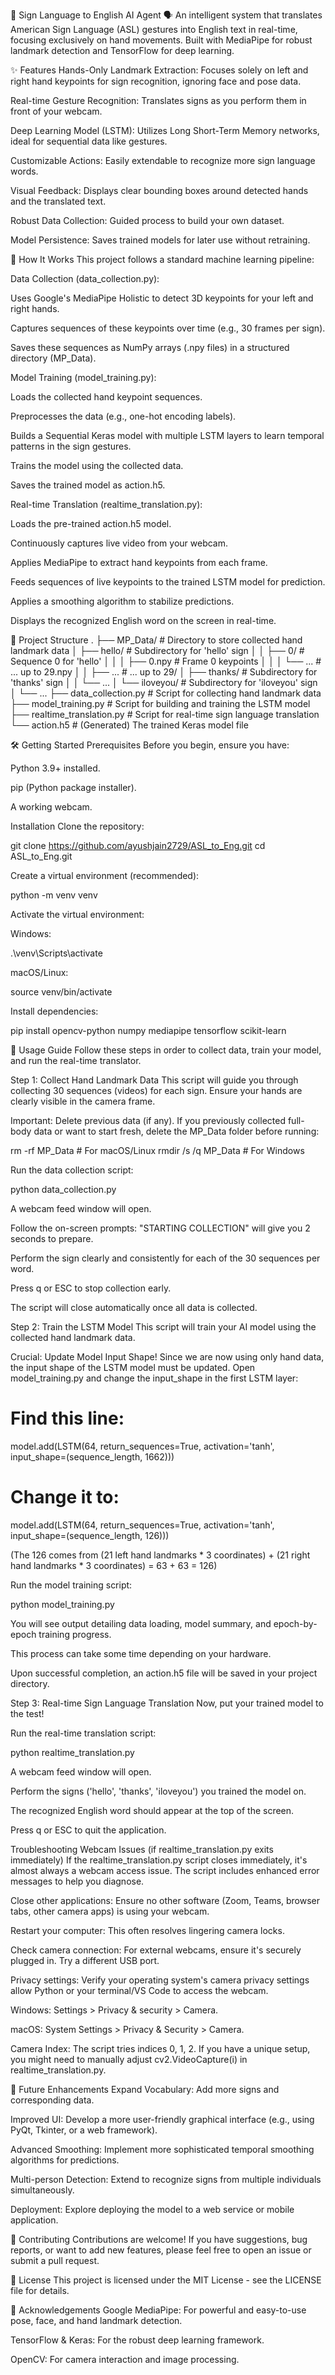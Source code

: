 🤟 Sign Language to English AI Agent 🗣️
An intelligent system that translates American Sign Language (ASL) gestures into English text in real-time, focusing exclusively on hand movements. Built with MediaPipe for robust landmark detection and TensorFlow for deep learning.

✨ Features
Hands-Only Landmark Extraction: Focuses solely on left and right hand keypoints for sign recognition, ignoring face and pose data.

Real-time Gesture Recognition: Translates signs as you perform them in front of your webcam.

Deep Learning Model (LSTM): Utilizes Long Short-Term Memory networks, ideal for sequential data like gestures.

Customizable Actions: Easily extendable to recognize more sign language words.

Visual Feedback: Displays clear bounding boxes around detected hands and the translated text.

Robust Data Collection: Guided process to build your own dataset.

Model Persistence: Saves trained models for later use without retraining.

🚀 How It Works
This project follows a standard machine learning pipeline:

Data Collection (data_collection.py):

Uses Google's MediaPipe Holistic to detect 3D keypoints for your left and right hands.

Captures sequences of these keypoints over time (e.g., 30 frames per sign).

Saves these sequences as NumPy arrays (.npy files) in a structured directory (MP_Data).

Model Training (model_training.py):

Loads the collected hand keypoint sequences.

Preprocesses the data (e.g., one-hot encoding labels).

Builds a Sequential Keras model with multiple LSTM layers to learn temporal patterns in the sign gestures.

Trains the model using the collected data.

Saves the trained model as action.h5.

Real-time Translation (realtime_translation.py):

Loads the pre-trained action.h5 model.

Continuously captures live video from your webcam.

Applies MediaPipe to extract hand keypoints from each frame.

Feeds sequences of live keypoints to the trained LSTM model for prediction.

Applies a smoothing algorithm to stabilize predictions.

Displays the recognized English word on the screen in real-time.

📂 Project Structure
.
├── MP_Data/                      # Directory to store collected hand landmark data
│   ├── hello/                    # Subdirectory for 'hello' sign
│   │   ├── 0/                    # Sequence 0 for 'hello'
│   │   │   ├── 0.npy             # Frame 0 keypoints
│   │   │   └── ...               # ... up to 29.npy
│   │   ├── ...                   # ... up to 29/
│   ├── thanks/                   # Subdirectory for 'thanks' sign
│   │   └── ...
│   └── iloveyou/                 # Subdirectory for 'iloveyou' sign
│       └── ...
├── data_collection.py            # Script for collecting hand landmark data
├── model_training.py             # Script for building and training the LSTM model
├── realtime_translation.py       # Script for real-time sign language translation
└── action.h5                     # (Generated) The trained Keras model file

🛠️ Getting Started
Prerequisites
Before you begin, ensure you have:

Python 3.9+ installed.

pip (Python package installer).

A working webcam.

Installation
Clone the repository:

git clone https://github.com/ayushjain2729/ASL_to_Eng.git
cd ASL_to_Eng.git

Create a virtual environment (recommended):

python -m venv venv

Activate the virtual environment:

Windows:

.\venv\Scripts\activate

macOS/Linux:

source venv/bin/activate

Install dependencies:

pip install opencv-python numpy mediapipe tensorflow scikit-learn

🚀 Usage Guide
Follow these steps in order to collect data, train your model, and run the real-time translator.

Step 1: Collect Hand Landmark Data
This script will guide you through collecting 30 sequences (videos) for each sign. Ensure your hands are clearly visible in the camera frame.

Important: Delete previous data (if any).
If you previously collected full-body data or want to start fresh, delete the MP_Data folder before running:

rm -rf MP_Data  # For macOS/Linux
rmdir /s /q MP_Data # For Windows

Run the data collection script:

python data_collection.py

A webcam feed window will open.

Follow the on-screen prompts: "STARTING COLLECTION" will give you 2 seconds to prepare.

Perform the sign clearly and consistently for each of the 30 sequences per word.

Press q or ESC to stop collection early.

The script will close automatically once all data is collected.

Step 2: Train the LSTM Model
This script will train your AI model using the collected hand landmark data.

Crucial: Update Model Input Shape!
Since we are now using only hand data, the input shape of the LSTM model must be updated.
Open model_training.py and change the input_shape in the first LSTM layer:

# Find this line:
model.add(LSTM(64, return_sequences=True, activation='tanh', input_shape=(sequence_length, 1662)))
# Change it to:
model.add(LSTM(64, return_sequences=True, activation='tanh', input_shape=(sequence_length, 126)))

(The 126 comes from (21 left hand landmarks * 3 coordinates) + (21 right hand landmarks * 3 coordinates) = 63 + 63 = 126)

Run the model training script:

python model_training.py

You will see output detailing data loading, model summary, and epoch-by-epoch training progress.

This process can take some time depending on your hardware.

Upon successful completion, an action.h5 file will be saved in your project directory.

Step 3: Real-time Sign Language Translation
Now, put your trained model to the test!

Run the real-time translation script:

python realtime_translation.py

A webcam feed window will open.

Perform the signs ('hello', 'thanks', 'iloveyou') you trained the model on.

The recognized English word should appear at the top of the screen.

Press q or ESC to quit the application.

Troubleshooting Webcam Issues (if realtime_translation.py exits immediately)
If the realtime_translation.py script closes immediately, it's almost always a webcam access issue. The script includes enhanced error messages to help you diagnose.

Close other applications: Ensure no other software (Zoom, Teams, browser tabs, other camera apps) is using your webcam.

Restart your computer: This often resolves lingering camera locks.

Check camera connection: For external webcams, ensure it's securely plugged in. Try a different USB port.

Privacy settings: Verify your operating system's camera privacy settings allow Python or your terminal/VS Code to access the webcam.

Windows: Settings > Privacy & security > Camera.

macOS: System Settings > Privacy & Security > Camera.

Camera Index: The script tries indices 0, 1, 2. If you have a unique setup, you might need to manually adjust cv2.VideoCapture(i) in realtime_translation.py.

🔮 Future Enhancements
Expand Vocabulary: Add more signs and corresponding data.

Improved UI: Develop a more user-friendly graphical interface (e.g., using PyQt, Tkinter, or a web framework).

Advanced Smoothing: Implement more sophisticated temporal smoothing algorithms for predictions.

Multi-person Detection: Extend to recognize signs from multiple individuals simultaneously.

Deployment: Explore deploying the model to a web service or mobile application.

🤝 Contributing
Contributions are welcome! If you have suggestions, bug reports, or want to add new features, please feel free to open an issue or submit a pull request.

📜 License
This project is licensed under the MIT License - see the LICENSE file for details.

🙏 Acknowledgements
Google MediaPipe: For powerful and easy-to-use pose, face, and hand landmark detection.

TensorFlow & Keras: For the robust deep learning framework.

OpenCV: For camera interaction and image processing.
